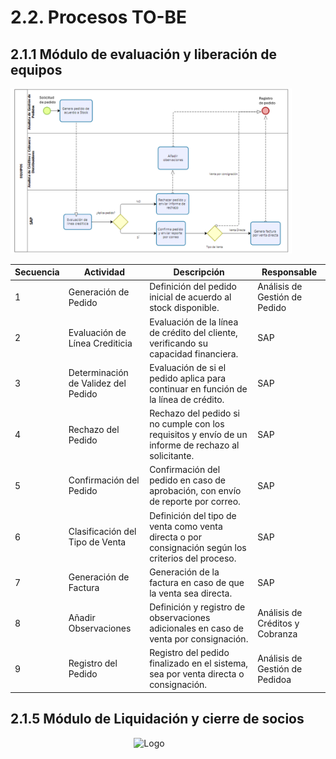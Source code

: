 # 2.2. Procesos TO-BE
## 2.1.1 Módulo de evaluación y liberación de equipos 


<div align="center">
<a>
    <img src="https://github.com/fiis-bd242/bd242-grupo6/blob/main/src/TO%20BE%20-%20modulo%201.png?raw=true" alt="Logo" width="450" style=" padding-right: 60px;">
</a>
</div>


| Secuencia | Actividad                           | Descripción                                                                                                                  | Responsable                          |
|-----------|-------------------------------------|-----------------------------------------------------------------------------------------------------------------------------|--------------------------------------|
| 1         | Generación de Pedido                | Definición del pedido inicial de acuerdo al stock disponible.                                                               | Análisis de Gestión de Pedido        |
| 2         | Evaluación de Línea Crediticia      | Evaluación de la línea de crédito del cliente, verificando su capacidad financiera.                                           | SAP                                 |
| 3         | Determinación de Validez del Pedido | Evaluación de si el pedido aplica para continuar en función de la línea de crédito.                                           | SAP                                 |
| 4         | Rechazo del Pedido                  | Rechazo del pedido si no cumple con los requisitos y envío de un informe de rechazo al solicitante.                          | SAP                                 |
| 5         | Confirmación del Pedido             | Confirmación del pedido en caso de aprobación, con envío de reporte por correo.                                              | SAP                                 |
| 6         | Clasificación del Tipo de Venta     | Definición del tipo de venta como venta directa o por consignación según los criterios del proceso.                          | SAP                                 |
| 7         | Generación de Factura               | Generación de la factura en caso de que la venta sea directa.                                                                | SAP                                 |
| 8         | Añadir Observaciones                | Definición y registro de observaciones adicionales en caso de venta por consignación.                                         | Análisis de Créditos y Cobranza      |
| 9         | Registro del Pedido                 | Registro del pedido finalizado en el sistema, sea por venta directa o consignación.                                           | Análisis de Gestión de Pedidoa                                 |


## 2.1.5 Módulo de Liquidación y cierre de socios
<div align="center">
<a>
    <img src="https://github.com/fiis-bd242/bd242-grupo6/blob/main/src/BPMN%20TO-BE%20liquidaci%C3%B3n.png?raw=true" alt="Logo" width="450" style=" padding-right: 60px;">
</a>
</div>